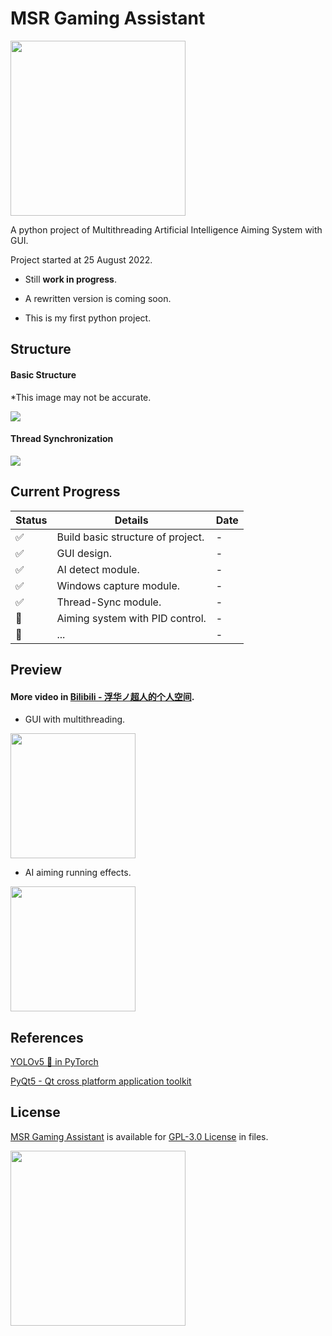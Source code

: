 # MSR Gaming Assistant
<img src="https://upload.cc/i1/2023/01/01/wcMjRB.png" width="280">

A python project of Multithreading Artificial Intelligence Aiming System with GUI.

Project started at 25 August 2022.

+ Still **work in progress**.

+ A rewritten version is coming soon.

* This is my first python project.

## Structure

#### Basic Structure

*This image may not be accurate.

<img src="https://upload.cc/i1/2023/01/01/VrHeDS.jpg">

#### Thread Synchronization

<img src="https://upload.cc/i1/2023/01/01/RoBtln.png">

## Current Progress


| Status | Details | Date |
| ------ | ---------------------- | ---------- |
| :white_check_mark: | Build basic structure of project. | - |
| :white_check_mark: | GUI design. | - |
| :white_check_mark: | AI detect module. | - |
| :white_check_mark: | Windows capture module. | - |
| :white_check_mark: | Thread-Sync module. | - |
| :black_square_button: | Aiming system with PID control. | - |
| :black_square_button: | ... | - |

## Preview

#### More video in [Bilibili - 浮华ノ超人的个人空间](https://space.bilibili.com/94341724).

+ GUI with multithreading.

[<img src="https://bb-embed.zjffun.com/embed?v=BV17U4y1r7Me" width="200">](https://www.bilibili.com/video/BV17U4y1r7Me/)

+ AI aiming running effects.

[<img src="https://bb-embed.zjffun.com/embed?v=BV1314y1t7PN" width="200">](https://www.bilibili.com/video/BV1314y1t7PN/)



## References
[YOLOv5 🚀 in PyTorch](https://github.com/ultralytics/yolov5)

[PyQt5 -  Qt cross platform application toolkit](https://pypi.org/project/PyQt5/)

## License

[MSR Gaming Assistant](https://github.com/wqy224491/MSR-GAMING-ASSISTANT) is available for [GPL-3.0 License](https://github.com/wqy224491/MSR-GAMING-ASSISTANT/blob/main/LICENSE) in files.

<img src="https://upload.cc/i1/2023/01/01/0nyLFI.png" width="280">


